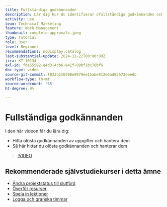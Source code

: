 ```yaml
---
title: Fullständiga godkännanden
description: Lär dig hur du identifierar ofullständiga godkännanden och löser dem så att du kan stänga projektet.
activity: use
team: Technical Marketing
feature: Work Management
thumbnail: complete-approvals.jpeg
type: Tutorial
role: User
level: Beginner
recommendations: noDisplay,catalog
last-substantial-update: 2024-11-22T00:00:00Z
jira: KT-10134
exl-id: fda55592-e4d3-4cb6-941f-09bf1bc76bf6
doc-type: video
source-git-commit: f033b210268e8979ee15abe812e6ad85673eeedb
workflow-type: tm+mt
source-wordcount: '65'
ht-degree: 0%

---
```


# Fullständiga godkännanden

I den här videon får du lära dig:

* Hitta olösta godkännanden av uppgifter och hantera dem
* Så här hittar du olösta godkännanden och hanterar dem

>[!VIDEO](https://video.tv.adobe.com/v/3439422/?quality=12&learn=on)

## Rekommenderade självstudiekurser i detta ämne

* [Ändra projektstatus till slutförd](/help/manage-work/projects/change-the-project-status.md)
* [Överför resurser](/help/manage-work/close-a-project/upload-assets.md)
* [Spela in lektioner](/help/manage-work/close-a-project/lessons-learned-from-closing-a-project.md)
* [Logga och granska timmar](/help/manage-work/close-a-project/log-and-review-hours.md)

